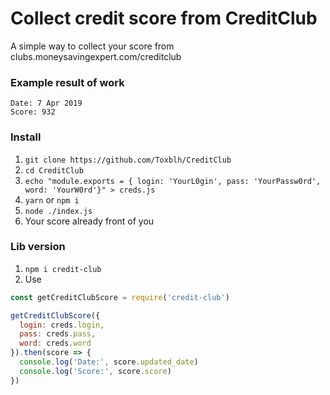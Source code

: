 # Collect credit score from CreditClub
A simple way to collect your score from clubs.moneysavingexpert.com/creditclub

### Example result of work
```
Date: 7 Apr 2019
Score: 932
```

### Install
1. `git clone https://github.com/Toxblh/CreditClub`
2. `cd CreditClub`
3. `echo "module.exports = { login: 'YourL0gin', pass: 'YourPassw0rd', word: 'YourW0rd'}" > creds.js`
4. `yarn` or `npm i`
5. `node ./index.js`
6. Your score already front of you


### Lib version
1. `npm i credit-club`
2. Use
```js
const getCreditClubScore = require('credit-club')

getCreditClubScore({
  login: creds.login,
  pass: creds.pass,
  word: creds.word
}).then(score => {
  console.log('Date:', score.updated_date)
  console.log('Score:', score.score)
})

```

